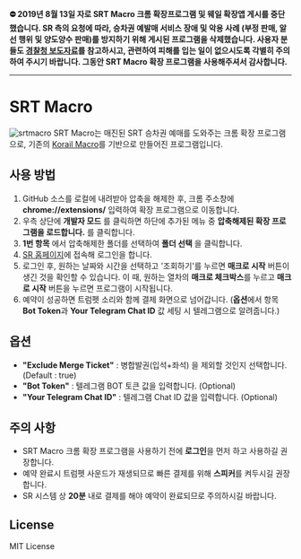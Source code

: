 **:no_entry: 2019년 8월 13일 자로 SRT Macro 크롬 확장프로그램 및 웨일 확장앱 게시를 중단했습니다. SR 측의 요청에 따라, 승차권 예발매 서비스 장애 및 악용 사례 (부정 판매, 알선 행위 및 양도양수 판매)를 방지하기 위해 게시된 프로그램을 삭제했습니다. 사용자 분들도 [경찰청 보도자료](https://www.police.go.kr/portal/bbs/view.do?nttId=21859&bbsId=B0000011&searchCnd=1&searchWrd=%EB%A7%A4%ED%81%AC%EB%A1%9C&section=&sdate=&edate=&useAt=&replyAt=&menuNo=200488&viewType=&delCode=0&option1=&option2=&option4=&option5=&deptId=&larCdOld=&midCdOld=&smCdOld=&orderType=&pageUnit=10&pageIndex=1)를 참고하시고, 관련하여 피해를 입는 일이 없으시도록 각별히 주의하여 주시기 바랍니다. 그동안 SRT Macro 확장 프로그램을 사용해주셔서 감사합니다.**

---

# SRT Macro
![srtmacro](http://i.imgur.com/hTgoL8S.png)
SRT Macro는 매진된 SRT 승차권 예매를 도와주는 크롬 확장 프로그램으로, 기존의 [Korail Macro](https://github.com/kswchoo/korailmacro)를 기반으로 만들어진 프로그램입니다.

## 사용 방법

1. GitHub 소스를 로컬에 내려받아 압축을 해제한 후, 크롬 주소창에 **chrome://extensions/** 입력하여 확장 프로그램으로 이동합니다.
2. 우측 상단에 **개발자 모드** 를 클릭하면 하단에 추가된 메뉴 중 **압축해제된 확장 프로그램을 로드합니다.** 를 클릭합니다.
3. **1번 항목** 에서 압축해제한 폴더를 선택하여 **폴더 선택** 을 클릭합니다.
4. [SR 홈페이지](https://etk.srail.co.kr/main.do)에 접속해 로그인을 합니다.
5. 로그인 후, 원하는 날짜와 시간을 선택하고 '조회하기'를 누르면 **매크로 시작** 버튼이 생긴 것을 확인할 수 있습니다. 이 때, 원하는 열차의 **매크로 체크박스**를 누르고 **매크로 시작** 버튼을 누르면 프로그램이 시작됩니다.
6. 예약이 성공하면 트럼펫 소리와 함께 결제 화면으로 넘어갑니다. (**옵션**에서 항목 **Bot Token**과 **Your Telegram Chat ID** 값 세팅 시 텔레그램으로 알려줍니다.)

## 옵션

- **"Exclude Merge Ticket"** : 병합발권(입석+좌석) 을 제외할 것인지 선택합니다.(Default : true)
- **"Bot Token"** : 텔레그램 BOT 토큰 값을 입력합니다. (Optional)
- **"Your Telegram Chat ID"** : 텔레그램 Chat ID 값을 입력합니다. (Optional)

## 주의 사항

- SRT Macro 크롬 확장 프로그램을 사용하기 전에 **로그인**을 먼저 하고 사용하길 권장합니다.
- 예약 완료시 트럼펫 사운드가 재생되므로 빠른 결제를 위해 **스피커**를 켜두시길 권장합니다.
- SR 시스템 상 **20분** 내로 결제를 해야 예약이 완료되므로 주의하시길 바랍니다.

## License

MIT License